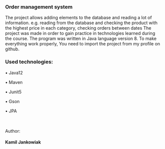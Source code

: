 <h3>Order management system</h3>

The project allows adding elements to the database and reading a lot of information. 
e.g. reading from the database and checking the product with the highest price in each category, checking orders between dates
The project was made in order to gain practice in technologies learned during the course.
The program was written in Java language version 8. To make everything work properly, You need to import the project from my profile on github.

<h3>Used technologies:</h3>
<p>•	Java12
<p>•	Maven
<p>•	Junit5
<p>•	Gson
<p>•	JPA


<br>
<br>
<br>
<p>Author:</p>
<h4>Kamil Jankowiak</h4>